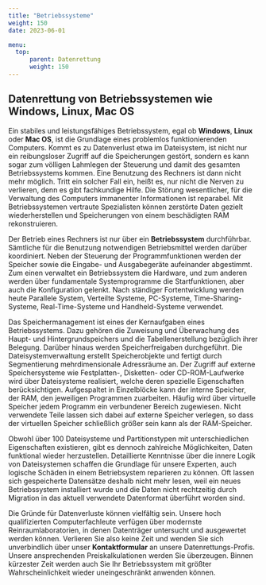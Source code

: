 ```yaml
---
title: "Betriebssysteme"
weight: 150
date: 2023-06-01

menu:
  top:
      parent: Datenrettung
      weight: 150
---
```


## Datenrettung von Betriebssystemen wie Windows, Linux, Mac OS

Ein stabiles und leistungsfähiges Betriebssystem, egal ob **Windows**, **Linux** oder **Mac OS**, ist die Grundlage eines problemlos funktionierenden Computers. Kommt es zu Datenverlust etwa im Dateisystem, ist nicht nur ein reibungsloser Zugriff auf die Speicherungen gestört, sondern es kann sogar zum völligen Lahmlegen der Steuerung und damit des gesamten Betriebssystems kommen. Eine Benutzung des Rechners ist dann nicht mehr möglich. Tritt ein solcher Fall ein, heißt es, nur nicht die Nerven zu verlieren, denn es gibt fachkundige Hilfe. Die Störung wesentlicher, für die Verwaltung des Computers immanenter Informationen ist reparabel. Mit Betriebssystemen vertraute Spezialisten können zerstörte Daten gezielt wiederherstellen und Speicherungen von einem beschädigten RAM rekonstruieren.

Der Betrieb eines Rechners ist nur über ein **Betriebssystem** durchführbar. Sämtliche für die Benutzung notwendigen Betriebsmittel werden darüber koordiniert. Neben der Steuerung der Programmfunktionen werden der Speicher sowie die Eingabe- und Ausgabegeräte aufeinander abgestimmt. Zum einen verwaltet ein Betriebssystem die Hardware, und zum anderen werden über fundamentale Systemprogramme die Startfunktionen, aber auch die Konfiguration gelenkt. Nach ständiger Fortentwicklung werden heute Parallele System, Verteilte Systeme, PC-Systeme, Time-Sharing-Systeme, Real-Time-Systeme und Handheld-Systeme verwendet.

Das Speichermanagement ist eines der Kernaufgaben eines Betriebssystems. Dazu gehören die Zuweisung und Überwachung des Haupt- und Hintergrundspeichers und die Tabellenerstellung bezüglich ihrer Belegung. Darüber hinaus werden Speicherfreigaben durchgeführt. Die Dateisystemverwaltung erstellt Speicherobjekte und fertigt durch Segmentierung mehrdimensionale Adressräume an. Der Zugriff auf externe Speichersysteme wie Festplatten-, Disketten- oder CD-ROM-Laufwerke wird über Dateisysteme realisiert, welche deren spezielle Eigenschaften berücksichtigen. Aufgespaltet in Einzelblöcke kann der interne Speicher, der RAM, den jeweiligen Programmen zuarbeiten. Häufig wird über virtuelle Speicher jedem Programm ein verbundener Bereich zugewiesen. Nicht verwendete Teile lassen sich dabei auf externe Speicher verlegen, so dass der virtuellen Speicher schließlich größer sein kann als der RAM-Speicher.

Obwohl über 100 Dateisysteme und Partitionstypen mit unterschiedlichen Eigenschaften existieren, gibt es dennoch zahlreiche Möglichkeiten, Daten funktional wieder herzustellen. Detaillierte Kenntnisse über die innere Logik von Dateisystemen schaffen die Grundlage für unsere Experten, auch logische Schäden in einem Betriebsystem reparieren zu können. Oft lassen sich gespeicherte Datensätze deshalb nicht mehr lesen, weil ein neues Betriebssystem installiert wurde und die Daten nicht rechtzeitig durch Migration in das aktuell verwendete Datenformat überführt worden sind.

Die Gründe für Datenverluste können vielfältig sein. Unsere hoch qualifizierten Computerfachleute verfügen über modernste Reinraumlaboratorien, in denen Datenträger untersucht und ausgewertet werden können. Verlieren Sie also keine Zeit und wenden Sie sich unverbindlich über unser **Kontaktformular** an unsere Datenrettungs-Profis. Unsere ansprechenden Preiskalkulationen werden Sie überzeugen. Binnen kürzester Zeit werden auch Sie Ihr Betriebssystem mit größter Wahrscheinlichkeit wieder uneingeschränkt anwenden können.
